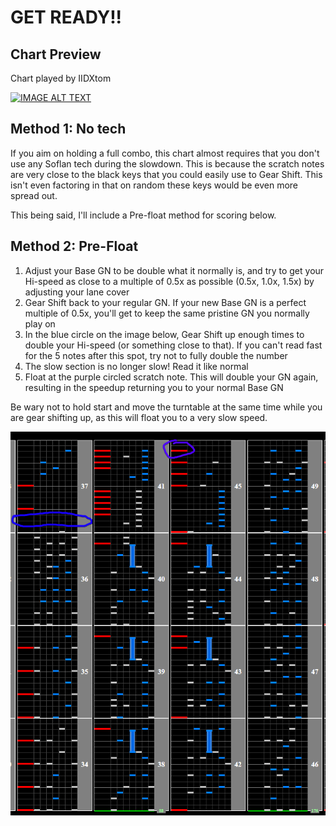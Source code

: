 # GET READY!!

## Chart Preview
Chart played by IIDXtom

[![IMAGE ALT TEXT](http://img.youtube.com/vi/LBTvHd-yFHc/0.jpg)](https://youtu.be/LBTvHd-yFHc?t=57 "beatmania IIDX 23 copula GET READY!! SPA 正規")

## Method 1: No tech

If you aim on holding a full combo, this chart almost requires that you don't use any Soflan tech during the slowdown. This is because the scratch notes are very close to the black keys that you could easily use to Gear Shift. This isn't even factoring in that on random these keys would be even more spread out. 

This being said, I'll include a Pre-float method for scoring below.


## Method 2: Pre-Float

1. Adjust your Base GN to be double what it normally is, and try to get your Hi-speed as close to a multiple of 0.5x as possible (0.5x, 1.0x, 1.5x) by adjusting your lane cover
2. Gear Shift back to your regular GN. If your new Base GN is a perfect multiple of 0.5x, you'll get to keep the same pristine GN you normally play on
3. In the blue circle on the image below, Gear Shift up enough times to double your Hi-speed (or something close to that). If you can't read fast for the 5 notes after this spot, try not to fully double the number
4. The slow section is no longer slow! Read it like normal
5. Float at the purple circled scratch note. This will double your GN again, resulting in the speedup returning you to your normal Base GN

Be wary not to hold start and move the turntable at the same time while you are gear shifting up, as this will float you to a very slow speed.

![get ready slowdown](GR.png "Where to gear shift and float")